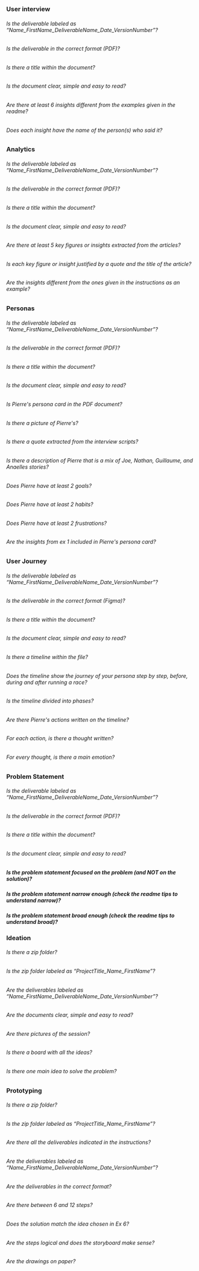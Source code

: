 ### User interview

###### Is the deliverable labeled as “Name_FirstName_DeliverableName_Date_VersionNumber”?

###### Is the deliverable in the correct format (PDF)?

###### Is there a title within the document?

###### Is the document clear, simple and easy to read?

###### Are there at least 6 insights different from the examples given in the readme?

###### Does each insight have the name of the person(s) who said it?

### Analytics

###### Is the deliverable labeled as “Name_FirstName_DeliverableName_Date_VersionNumber”?

###### Is the deliverable in the correct format (PDF)?

###### Is there a title within the document?

###### Is the document clear, simple and easy to read?

###### Are there at least 5 key figures or insights extracted from the articles?

###### Is each key figure or insight justified by a quote and the title of the article?

###### Are the insights different from the ones given in the instructions as an example?

### Personas

###### Is the deliverable labeled as “Name_FirstName_DeliverableName_Date_VersionNumber”?

###### Is the deliverable in the correct format (PDF)?

###### Is there a title within the document?

###### Is the document clear, simple and easy to read?

###### Is Pierre's persona card in the PDF document?

###### Is there a picture of Pierre's?

###### Is there a quote extracted from the interview scripts?

###### Is there a description of Pierre that is a mix of Joe, Nathan, Guillaume, and Anaelles stories?

###### Does Pierre have at least 2 goals?

###### Does Pierre have at least 2 habits?

###### Does Pierre have at least 2 frustrations?

###### Are the insights from ex 1 included in Pierre's persona card?

### User Journey

###### Is the deliverable labeled as “Name_FirstName_DeliverableName_Date_VersionNumber”?

###### Is the deliverable in the correct format (Figma)?

###### Is there a title within the document?

###### Is the document clear, simple and easy to read?

###### Is there a timeline within the file?

###### Does the timeline show the journey of your persona step by step, before, during and after running a race?

###### Is the timeline divided into phases?

###### Are there Pierre's actions written on the timeline?

###### For each action, is there a thought written?

###### For every thought, is there a main emotion?

### Problem Statement

###### Is the deliverable labeled as “Name_FirstName_DeliverableName_Date_VersionNumber”?

###### Is the deliverable in the correct format (PDF)?

###### Is there a title within the document?

###### Is the document clear, simple and easy to read?

##### Is the problem statement focused on the problem (and NOT on the solution)?

##### Is the problem statement narrow enough (check the readme tips to understand narrow)?

##### Is the problem statement broad enough (check the readme tips to understand broad)?

### Ideation

###### Is there a zip folder?

###### Is the zip folder labeled as “ProjectTitle_Name_FirstName”?

###### Are the deliverables labeled as “Name_FirstName_DeliverableName_Date_VersionNumber”?

###### Are the documents clear, simple and easy to read?

###### Are there pictures of the session?

###### Is there a board with all the ideas?

###### Is there one main idea to solve the problem?

### Prototyping

###### Is there a zip folder?

###### Is the zip folder labeled as “ProjectTitle_Name_FirstName”?

###### Are there all the deliverables indicated in the instructions?

###### Are the deliverables labeled as “Name_FirstName_DeliverableName_Date_VersionNumber”?

###### Are the deliverables in the correct format?

###### Are there between 6 and 12 steps?

###### Does the solution match the idea chosen in Ex 6?

###### Are the steps logical and does the storyboard make sense?

###### Are the drawings on paper?
